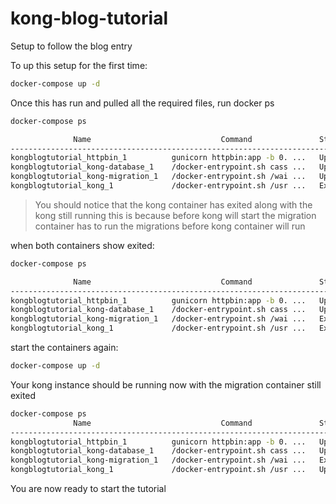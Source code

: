 # kong-blog-tutorial
Setup to follow the blog entry

To up this setup for the first time:

```bash
docker-compose up -d
```

Once this has run and pulled all the required files, run docker ps

```bash
docker-compose ps

              Name                             Command               State                         Ports                      
------------------------------------------------------------------------------------------------------------------------------
kongblogtutorial_httpbin_1          gunicorn httpbin:app -b 0. ...   Up                                                       
kongblogtutorial_kong-database_1    /docker-entrypoint.sh cass ...   Up       7000/tcp, 7001/tcp, 7199/tcp, 9042/tcp, 9160/tcp
kongblogtutorial_kong-migration_1   /docker-entrypoint.sh /wai ...   Up       8000/tcp, 8001/tcp, 8443/tcp, 8444/tcp          
kongblogtutorial_kong_1             /docker-entrypoint.sh /usr ...   Exit 1 
```
> You should notice that the kong container has exited along with the kong  still running
this is because before kong will start the migration container has to run the migrations before kong container will run

when both containers show exited:

```bash
docker-compose ps

              Name                             Command               State                         Ports                      
------------------------------------------------------------------------------------------------------------------------------
kongblogtutorial_httpbin_1          gunicorn httpbin:app -b 0. ...   Up                                                       
kongblogtutorial_kong-database_1    /docker-entrypoint.sh cass ...   Up       7000/tcp, 7001/tcp, 7199/tcp, 9042/tcp, 9160/tcp
kongblogtutorial_kong-migration_1   /docker-entrypoint.sh /wai ...   Exit 0                                                   
kongblogtutorial_kong_1             /docker-entrypoint.sh /usr ...   Exit 1  
```

start the containers again:

```bash
docker-compose up -d
``` 
Your kong instance should be running now with the migration container still exited

```bash
docker-compose ps
              Name                             Command               State                                  Ports                               
------------------------------------------------------------------------------------------------------------------------------------------------
kongblogtutorial_httpbin_1          gunicorn httpbin:app -b 0. ...   Up                                                                         
kongblogtutorial_kong-database_1    /docker-entrypoint.sh cass ...   Up       7000/tcp, 7001/tcp, 7199/tcp, 9042/tcp, 9160/tcp                  
kongblogtutorial_kong-migration_1   /docker-entrypoint.sh /wai ...   Exit 0                                                                     
kongblogtutorial_kong_1             /docker-entrypoint.sh /usr ...   Up       0.0.0.0:8000->8000/tcp, 0.0.0.0:8001->8001/tcp, 8443/tcp, 8444/tcp
```

You are now ready to start the tutorial